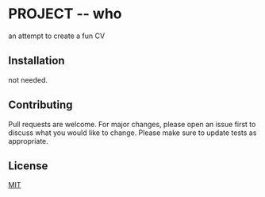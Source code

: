# PROJECT -- who
an attempt to create a fun CV

## Installation

not needed.

## Contributing
Pull requests are welcome. For major changes, please open an issue first to discuss what you would like to change.
Please make sure to update tests as appropriate.

## License

[MIT](https://choosealicense.com/licenses/mit/)
